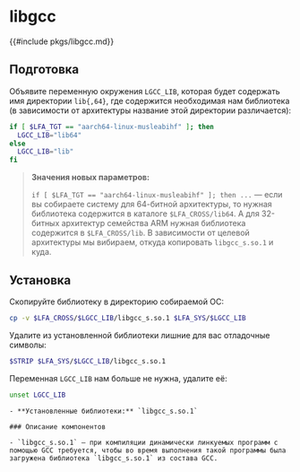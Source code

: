 # libgcc

{{#include pkgs/libgcc.md}}

## Подготовка

Объявите переменную окружения `LGCC_LIB`, которая будет содержать имя директории `lib{,64}`, где содержится необходимая нам библиотека (в зависимости от архитектуры название этой директории различается):

```bash
if [ $LFA_TGT == "aarch64-linux-musleabihf" ]; then
  LGCC_LIB="lib64"
else
  LGCC_LIB="lib"
fi
```

> **Значения новых параметров:**
>
> `if [ $LFA_TGT == "aarch64-linux-musleabihf" ]; then ...` — если вы собираете систему для 64-битной архитектуры, то нужная библиотека содержится в каталоге `$LFA_CROSS/lib64`. А для 32-битных архитектур семейства ARM нужная библиотека содержится в `$LFA_CROSS/lib`. В зависимости от целевой архитектуры мы вибираем, откуда копировать `libgcc_s.so.1` и куда.

## Установка

Скопируйте библиотеку в директорию собираемой ОС:

```bash
cp -v $LFA_CROSS/$LGCC_LIB/libgcc_s.so.1 $LFA_SYS/$LGCC_LIB
```

Удалите из установленной библиотеки лишние для вас отладочные символы:

```bash
$STRIP $LFA_SYS/$LGCC_LIB/libgcc_s.so.1
```

Переменная `LGCC_LIB` нам больше не нужна, удалите её:

```bash
unset LGCC_LIB
```

~~~admonish note title="Содержимое пакета" collapsible=true
- **Установленные библиотеки:** `libgcc_s.so.1`

### Описание компонентов

- `libgcc_s.so.1` — при компиляции динамически линкуемых программ с помощью GCC требуется, чтобы во время выполнения такой программы была загружена библиотека `libgcc_s.so.1` из состава GCC.
~~~
